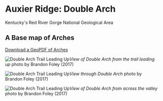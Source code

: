 # Auxier Ridge: Double Arch

Kentucky's Red River Gorge National Geological Area

## A Base map of Arches

[Download a GeoPDF of Arches](basemap/rrg.pdf)  

![Double Arch Trail Leading Up](AuxierRidgeDoubleArchTrail.JPG)*View of Double Arch from the trail leading up* photo by Brandon Foley (2017)

![Double Arch Trail Leading Up](AuxierRidgeDoubleArchTrail2.JPG)*View through Double Arch* photo by Brandon Foley (2017)

![Double Arch Trail Leading Up](AuxierRidgeTrail.JPG)*View of Double Arch from across the valley* photo by Brandon Foley (2017)
